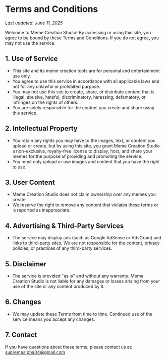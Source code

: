 # Terms and Conditions

_Last updated: June 11, 2025_

Welcome to Meme Creation Studio! By accessing or using this site, you agree to be bound by these Terms and Conditions. If you do not agree, you may not use the service.

## 1. Use of Service

- This site and its meme creation tools are for personal and entertainment use only.
- You agree to use this service in accordance with all applicable laws and not for any unlawful or prohibited purpose.
- You may not use this site to create, share, or distribute content that is illegal, abusive, hateful, discriminatory, harassing, defamatory, or infringes on the rights of others.
- You are solely responsible for the content you create and share using this service.

## 2. Intellectual Property

- You retain any rights you may have to the images, text, or content you upload or create, but by using this site, you grant Meme Creation Studio a non-exclusive, royalty-free license to display, host, and share your memes for the purpose of providing and promoting the service.
- You must only upload or use images and content that you have the right to use.

## 3. User Content

- Meme Creation Studio does not claim ownership over any memes you create.
- We reserve the right to remove any content that violates these terms or is reported as inappropriate.

## 4. Advertising & Third-Party Services

- The service may display ads (such as Google AdSense or AdsGram) and links to third-party sites. We are not responsible for the content, privacy policies, or practices of any third-party services.

## 5. Disclaimer

- The service is provided "as is" and without any warranty. Meme Creation Studio is not liable for any damages or losses arising from your use of the site or any content produced by it.

## 6. Changes

- We may update these Terms from time to time. Continued use of the service means you accept any changes.

## 7. Contact

If you have questions about these terms, please contact us at: [supremealpha04@gmail.com](mailto:contact@example.com)
